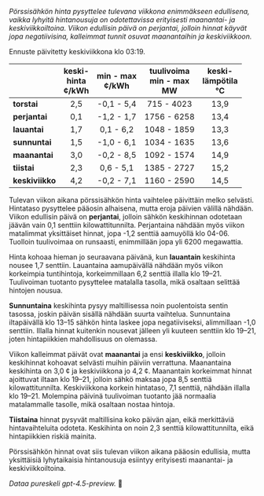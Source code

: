 *Pörssisähkön hinta pysyttelee tulevana viikkona enimmäkseen edullisena, vaikka lyhyitä hintanousuja on odotettavissa erityisesti maanantai- ja keskiviikkoiltoina. Viikon edullisin päivä on perjantai, jolloin hinnat käyvät jopa negatiivisina, kalleimmat tunnit osuvat maanantaihin ja keskiviikkoon.*

Ennuste päivitetty keskiviikkona klo 03:19.

|              | keski-<br>hinta<br>¢/kWh | min - max<br>¢/kWh | tuulivoima<br>min - max<br>MW | keski-<br>lämpötila<br>°C |
|:-------------|:----------------:|:----------------:|:-------------:|:-------------:|
| **torstai**  |        2,5       |     -0,1 - 5,4    |       715 - 4023       |          13,9         |
| **perjantai**|        0,1       |     -1,2 - 1,7    |      1756 - 6258       |          13,4         |
| **lauantai** |        1,7       |      0,1 - 6,2    |      1048 - 1859       |          13,3         |
| **sunnuntai**|        1,5       |     -1,0 - 6,1    |      1034 - 1635       |          13,6         |
| **maanantai**|        3,0       |     -0,2 - 8,5    |      1092 - 1574       |          14,9         |
| **tiistai**  |        2,3       |      0,6 - 5,1    |      1385 - 2727       |          15,2         |
| **keskiviikko**|      4,2       |     -0,2 - 7,1    |      1160 - 2590       |          14,5         |

Tulevan viikon aikana pörssisähkön hinta vaihtelee päivittäin melko selvästi. Hintataso pysyttelee pääosin alhaisena, mutta eroja päivien välillä nähdään. Viikon edullisin päivä on **perjantai**, jolloin sähkön keskihinnan odotetaan jäävän vain 0,1 senttiin kilowattitunnilta. Perjantaina nähdään myös viikon matalimmat yksittäiset hinnat, jopa -1,2 senttiä aamuyöllä klo 04-06. Tuolloin tuulivoimaa on runsaasti, enimmillään jopa yli 6200 megawattia.

Hinta kohoaa hieman jo seuraavana päivänä, kun **lauantain** keskihinta nousee 1,7 senttiin. Lauantaina aamupäivällä nähdään myös viikon korkeimpia tuntihintoja, korkeimmillaan 6,2 senttiä illalla klo 19–21. Tuulivoiman tuotanto pysyttelee matalalla tasolla, mikä osaltaan selittää hintojen nousua.

**Sunnuntaina** keskihinta pysyy maltillisessa noin puolentoista sentin tasossa, joskin päivän sisällä nähdään suurta vaihtelua. Sunnuntaina iltapäivällä klo 13–15 sähkön hinta laskee jopa negatiiviseksi, alimmillaan -1,0 senttiin. Illalla hinnat kuitenkin nousevat jälleen yli kuuteen senttiin klo 19–21, joten hintapiikkien mahdollisuus on olemassa.

Viikon kalleimmat päivät ovat **maanantai** ja ensi **keskiviikko**, jolloin keskihinnat kohoavat selvästi muihin päiviin verrattuna. Maanantaina keskihinta on 3,0 ¢ ja keskiviikkona jo 4,2 ¢. Maanantain korkeimmat hinnat ajoittuvat iltaan klo 19–21, jolloin sähkö maksaa jopa 8,5 senttiä kilowattitunnilta. Keskiviikkona korkein hintataso, 7,1 senttiä, nähdään illalla klo 19–21. Molempina päivinä tuulivoiman tuotanto jää normaalia matalammalle tasolle, mikä osaltaan nostaa hintoja.

**Tiistaina** hinnat pysyvät maltillisina koko päivän ajan, eikä merkittäviä hintavaihteluita odoteta. Keskihinta on noin 2,3 senttiä kilowattitunnilta, eikä hintapiikkien riskiä mainita.

Pörssisähkön hinnat ovat siis tulevan viikon aikana pääosin edullisia, mutta yksittäisiä lyhytaikaisia hintanousuja esiintyy erityisesti maanantai- ja keskiviikkoiltoina.

*Dataa pureskeli gpt-4.5-preview.* 🔌

